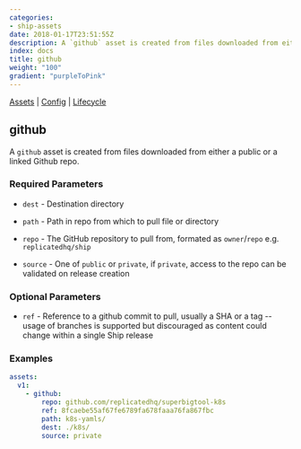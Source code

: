 ```yaml
---
categories:
- ship-assets
date: 2018-01-17T23:51:55Z
description: A `github` asset is created from files downloaded from either a public or a linked Github repo.
index: docs
title: github
weight: "100"
gradient: "purpleToPink"
---
```


[Assets](/api/ship-assets/assets) | [Config](/api/ship-config/config) | [Lifecycle](/api/ship-lifecycle/lifecycle) 

## github

A `github` asset is created from files downloaded from either a public or a linked Github repo.



### Required Parameters


- `dest` - Destination directory


- `path` - Path in repo from which to pull file or directory


- `repo` - The GitHub repository to pull from, formated as `owner`/`repo` e.g. `replicatedhq/ship`


- `source` - One of `public` or `private`, if `private`, access to the repo can be validated on release creation


    
### Optional Parameters


- `ref` - Reference to a github commit to pull, usually a SHA or a tag -- usage of branches is supported but discouraged as content could change within a single Ship release



### Examples


```yaml
assets:
  v1:
    - github:
        repo: github.com/replicatedhq/superbigtool-k8s
        ref: 8fcaebe55af67fe6789fa678faaa76fa867fbc
        path: k8s-yamls/
        dest: ./k8s/
        source: private
```
    
